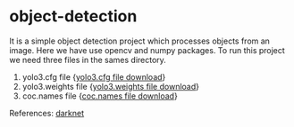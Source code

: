 # object-detection


It is a simple object detection project which processes objects from an image.
Here we have use opencv and numpy packages.
To run this project we need three files in the sames directory.
1. yolo3.cfg file {[yolo3.cfg file download](https://github.com/opencv/opencv_extra/blob/master/testdata/dnn/yolov3.cfg)}
2. yolo3.weights file {[yolo3.weights file download](https://pjreddie.com/media/files/yolov3.weights)}
3. coc.names file {[coc.names file download](https://github.com/pjreddie/darknet/blob/master/data/coco.names)}

References:
[darknet](https://github.com/pjreddie)
